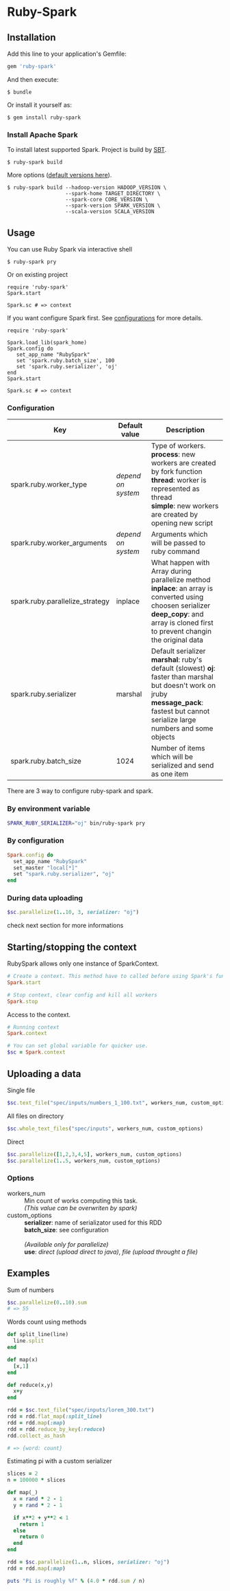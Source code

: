# Ruby-Spark

## Installation

Add this line to your application's Gemfile:

```ruby
gem 'ruby-spark'
```

And then execute:

```
$ bundle
```

Or install it yourself as:

```
$ gem install ruby-spark
```

### Install Apache Spark

To install latest supported Spark. Project is build by [SBT](ext/spark/build.sbt).

```
$ ruby-spark build
```

More options ([default versions here](lib/spark/cli.rb)).

```
$ ruby-spark build --hadoop-version HADOOP_VERSION \
                   --spark-home TARGET_DIRECTORY \
                   --spark-core CORE_VERSION \
                   --spark-version SPARK_VERSION \
                   --scala-version SCALA_VERSION
```

## Usage

You can use Ruby Spark via interactive shell

```
$ ruby-spark pry
```

Or on existing project

```
require 'ruby-spark'
Spark.start

Spark.sc # => context
```

If you want configure Spark first. See [configurations](#configuration) for more details.


```
require 'ruby-spark'

Spark.load_lib(spark_home)
Spark.config do
   set_app_name "RubySpark"
   set 'spark.ruby.batch_size', 100
   set 'spark.ruby.serializer', 'oj'
end
Spark.start

Spark.sc # => context
```

### Configuration

<table>
<thead>
  <tr>
    <th>Key</th>
    <th>Default value</th>
    <th>Description</th>
  </tr>
</thead>
<tbody>
  <tr>
    <td>spark.ruby.worker_type</td>
    <td><i>depend on system</i></td>
    <td>
      Type of workers.
      <br>
      <b>process</b>: new workers are created by fork function<br>
      <b>thread</b>: worker is represented as thread<br>
      <b>simple</b>: new workers are created by opening new script
    </td>
  </tr>
  <tr>
    <td>spark.ruby.worker_arguments</td>
    <td><i>depend on system</i></td>
    <td>Arguments which will be passed to ruby command</td>
  </tr>
  <tr>
    <td>spark.ruby.parallelize_strategy</td>
    <td>inplace</td>
    <td>
      What happen with Array during parallelize method
      <br>
      <b>inplace</b>: an array is converted using choosen serializer<br>
      <b>deep_copy</b>: and array is cloned first to prevent changin the original data
    </td>
  </tr>
  <tr>
    <td>spark.ruby.serializer</td>
    <td>marshal</td>
    <td>
      Default serializer
      <br>
      <b>marshal</b>: ruby's default (slowest)
      <b>oj</b>: faster than marshal but doesn't work on jruby<br>
      <b>message_pack</b>: fastest but cannot serialize large numbers and some objects
    </td>
  </tr>
  <tr>
    <td>spark.ruby.batch_size</td>
    <td>1024</td>
    <td>Number of items which will be serialized and send as one item</td>
  </tr>
</tbody>
</table>

There are 3 way to configure ruby-spark and spark.


### By environment variable

```bash
SPARK_RUBY_SERIALIZER="oj" bin/ruby-spark pry
```


### By configuration

```ruby
Spark.config do
  set_app_name "RubySpark"
  set_master "local[*]"
  set "spark.ruby.serializer", "oj"
end
```

### During data uploading

```ruby
$sc.parallelize(1..10, 3, serializer: "oj")
```
check next section for more informations


## Starting/stopping the context

RubySpark allows only one instance of SparkContext.

```ruby
# Create a context. This method have to called before using Spark's functionality
Spark.start

# Stop context, clear config and kill all workers
Spark.stop
```

Access to the context.

```ruby
# Running context
Spark.context

# You can set global variable for quicker use.
$sc = Spark.context
```



## Uploading a data


Single file

```ruby
$sc.text_file("spec/inputs/numbers_1_100.txt", workers_num, custom_options)
```

All files on directory

```ruby
$sc.whole_text_files("spec/inputs", workers_num, custom_options)
```

Direct

```ruby
$sc.parallelize([1,2,3,4,5], workers_num, custom_options)
$sc.parallelize(1..5, workers_num, custom_options)
```


### Options

<dl>
  <dt>workers_num</dt>
  <dd>
    Min count of works computing this task.<br>
    <i>(This value can be overwriten by spark)</i>
  </dd>

  <dt>custom_options</dt>
  <dd>
    <b>serializer</b>: name of serializator used for this RDD<br>
    <b>batch_size</b>: see configuration<br>
    <br>
    <i>(Available only for parallelize)</i><br>
    <b>use</b>: <i>direct (upload direct to java)</i>, <i>file (upload throught a file)</i>
  </dd>
</dl>



## Examples

Sum of numbers

```ruby
$sc.parallelize(0..10).sum
# => 55
```

Words count using methods

```ruby
def split_line(line)
  line.split
end

def map(x)
  [x,1]
end

def reduce(x,y)
  x+y
end

rdd = $sc.text_file("spec/inputs/lorem_300.txt")
rdd = rdd.flat_map(:split_line)
rdd = rdd.map(:map)
rdd = rdd.reduce_by_key(:reduce)
rdd.collect_as_hash

# => {word: count}
```

Estimating pi with a custom serializer

```ruby
slices = 2
n = 100000 * slices

def map(_)
  x = rand * 2 - 1
  y = rand * 2 - 1

  if x**2 + y**2 < 1
    return 1
  else
    return 0
  end
end

rdd = $sc.parallelize(1..n, slices, serializer: "oj")
rdd = rdd.map(:map)

puts "Pi is roughly %f" % (4.0 * rdd.sum / n)
```
